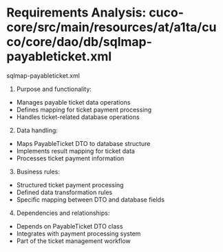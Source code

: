 # Requirements Analysis: cuco-core/src/main/resources/at/a1ta/cuco/core/dao/db/sqlmap-payableticket.xml

sqlmap-payableticket.xml

1. Purpose and functionality:
- Manages payable ticket data operations
- Defines mapping for ticket payment processing
- Handles ticket-related database operations

2. Data handling:
- Maps PayableTicket DTO to database structure
- Implements result mapping for ticket data
- Processes ticket payment information

3. Business rules:
- Structured ticket payment processing
- Defined data transformation rules
- Specific mapping between DTO and database fields

4. Dependencies and relationships:
- Depends on PayableTicket DTO class
- Integrates with payment processing system
- Part of the ticket management workflow